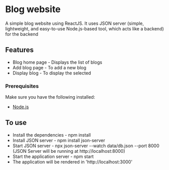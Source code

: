 # Blog website

A simple blog website using ReactJS. It uses JSON server (simple, lightweight, and easy-to-use Node.js-based tool, which acts like a backend) for the backend

## Features
- Blog home page - Displays the list of blogs
- Add blog page - To add a new blog
- Display blog - To display the selected

### Prerequisites

Make sure you have the following installed:
- [Node.js](https://nodejs.org/)

## To use
- Install the dependencies - npm install
- Install JSON server - npm install json-server
- Start JSON server - npx json-server --watch data/db.json --port 8000
(JSON Server will be running at http://localhost:8000)
- Start the application server - npm start
- The application will be rendered in 'http://localhost:3000'


